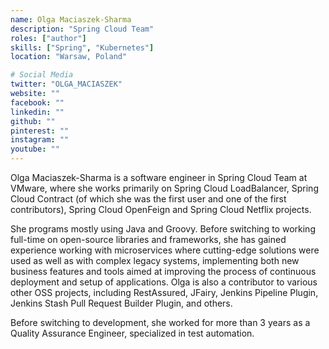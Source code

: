 ```yaml
---
name: Olga Maciaszek-Sharma
description: "Spring Cloud Team"
roles: ["author"]
skills: ["Spring", "Kubernetes"]
location: "Warsaw, Poland"

# Social Media
twitter: "OLGA_MACIASZEK"
website: ""
facebook: ""
linkedin: ""
github: ""
pinterest: ""
instagram: ""
youtube: ""
---
```


Olga Maciaszek-Sharma is a software engineer in Spring Cloud Team at VMware, where she works primarily on Spring Cloud LoadBalancer, Spring Cloud Contract (of which she was the first user and one of the first contributors), Spring Cloud OpenFeign and Spring Cloud Netflix projects.

<!--more-->

She programs mostly using Java and Groovy. Before switching to working full-time on open-source libraries and frameworks, she has gained experience working with microservices where cutting-edge solutions were used as well as with complex legacy systems, implementing both new business features and tools aimed at improving the process of continuous deployment and setup of applications. Olga is also a contributor to various other OSS projects, including RestAssured, JFairy, Jenkins Pipeline Plugin, Jenkins Stash Pull Request Builder Plugin, and others.

Before switching to development, she worked for more than 3 years as a Quality Assurance Engineer, specialized in test automation.

